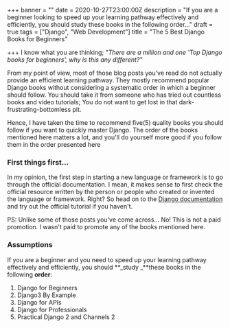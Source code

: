 +++
banner = ""
date = 2020-10-27T23:00:00Z
description = "If you are a beginner looking to speed up your learning pathway effectively and efficiently, you should study these books in the following order..."
draft = true
tags = ["Django", "Web Development"]
title = "The 5 Best Django Books for Beginners"

+++
I know what you are thinking; _"There are a million and one 'Top Django books for beginners', why is this any different?"_

From my point of view, most of those blog posts you've read do not actually provide an efficient learning pathway. They mostly recommend popular Django books without considering a systematic order in which a beginner should follow. You should take it from someone who has tried out countless books and video tutorials; You do not want to get lost in that dark-frustrating-bottomless pit. 

Hence, I have taken the time to recommend five(5) quality books you should follow if you want to quickly master Django. The order of the books mentioned here matters a lot, and you'll do yourself more good if you follow them in the order presented here

### First things first...

In my opinion, the first step in starting a new language or framework is to go through the official documentation. I mean, it makes sense to first check the official resource written by the person or people who created or invented the language or framework. Right? So head on to the [Django documentation](https://docs.djangoproject.com/en/3.1/intro/) and try out the official tutorial if you haven't.

PS: Unlike some of those posts you've come across... No! This is not a paid promotion. I wasn't paid to promote any of the books mentioned here.

### Assumptions

If you are a beginner and you need to speed up your learning pathway effectively and efficiently, you should **_study _**these books in the following **order**:

1. Django for Beginners
2. Django3 By Example
3. Django for APIs
4. Django for Professionals
5. Practical Django 2 and Channels 2